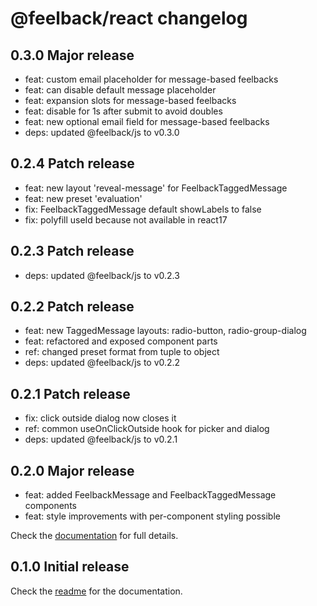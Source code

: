# @feelback/react changelog

## 0.3.0 Major release
- feat: custom email placeholder for message-based feelbacks
- feat: can disable default message placeholder
- feat: expansion slots for message-based feelbacks
- feat: disable for 1s after submit to avoid doubles
- feat: new optional email field for message-based feelbacks
- deps: updated @feelback/js to v0.3.0

## 0.2.4 Patch release
- feat: new layout 'reveal-message' for FeelbackTaggedMessage
- feat: new preset 'evaluation'
- fix: FeelbackTaggedMessage default showLabels to false
- fix: polyfill useId because not available in react17

## 0.2.3 Patch release
- deps: updated @feelback/js to v0.2.3

## 0.2.2 Patch release
- feat: new TaggedMessage layouts: radio-button, radio-group-dialog
- feat: refactored and exposed component parts
- ref: changed preset format from tuple to object
- deps: updated @feelback/js to v0.2.2

## 0.2.1 Patch release
- fix: click outside dialog now closes it
- ref: common useOnClickOutside hook for picker and dialog
- deps: updated @feelback/js to v0.2.1

## 0.2.0 Major release
- feat: added FeelbackMessage and FeelbackTaggedMessage components
- feat: style improvements with per-component styling possible

Check the [documentation](https://www.feelback.dev/docs) for full details.

## 0.1.0 Initial release
Check the [readme](readme.md) for the documentation.
